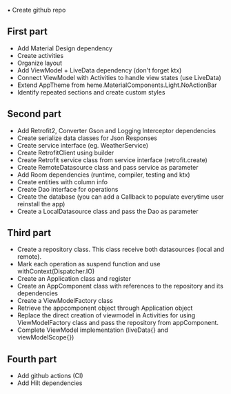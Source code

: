 
• Create github repo

## First part
- Add Material Design dependency
- Create activities
- Organize layout
- Add ViewModel + LiveData dependency (don't forget ktx)
- Connect ViewModel with Activities to handle view states (use LiveData)
- Extend AppTheme from heme.MaterialComponents.Light.NoActionBar
- Identify repeated sections and create custom styles

## Second part
- Add Retrofit2, Converter Gson and Logging Interceptor dependencies
- Create serialize data classes for Json Responses
- Create service interface (eg. WeatherService)
- Create RetrofitClient using builder
- Create Retrofit service class from service interface (retrofit.create)
- Create RemoteDatasource class and pass service as parameter
- Add Room dependencies (runtime, compiler, testing and ktx)
- Create entities with column info
- Create Dao interface for operations
- Create the database (you can add a Callback to populate everytime user reinstall the app)
- Create a LocalDatasource class and pass the Dao as parameter

## Third part
- Create a repository class. This class receive both datasources (local and remote).
- Mark each operation as suspend function and use withContext(Dispatcher.IO)
- Create an Application class and register
- Create an AppComponent class with references to the repository and its dependencies
- Create a ViewModelFactory<T> class
- Retrieve the appcomponent object through Application object
- Replace the direct creation of viewmodel in Activities for using ViewModelFactory class and pass the repository from appComponent.
- Complete ViewModel implementation (liveData{} and viewModelScope{})

## Fourth part
- Add github actions (CI)
- Add Hilt dependencies
